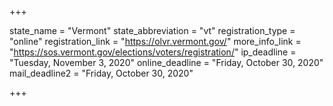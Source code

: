 +++

state_name = "Vermont"
state_abbreviation = "vt"
registration_type = "online"
registration_link = "https://olvr.vermont.gov/"
more_info_link = "https://sos.vermont.gov/elections/voters/registration/"
ip_deadline = "Tuesday, November 3, 2020"
online_deadline = "Friday, October 30, 2020"
mail_deadline2 = "Friday, October 30, 2020"

+++